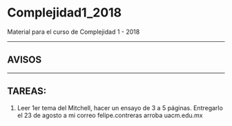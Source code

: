 # Complejidad1_2018

Material para el curso de Complejidad 1 - 2018

---
## AVISOS
---
## TAREAS:

1. Leer 1er tema del Mitchell, hacer un ensayo de 3 a 5 páginas. Entregarlo el 23 de agosto a mi correo felipe.contreras arroba uacm.edu.mx
